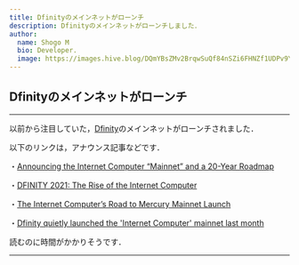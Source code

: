 ```yaml
---
title: Dfinityのメインネットがローンチ
description: Dfinityのメインネットがローンチしました．
author:
  name: Shogo M
  bio: Developer.
  image: https://images.hive.blog/DQmYBsZMv2BrqwSuQf84nSZi6FHNZf1UDPv9YzqTo7w5qjw/IMG_0435.JPG
---
```


## Dfinityのメインネットがローンチ

<author :author="author"></author>

---

以前から注目していた，[Dfinity](https://dfinity.org)のメインネットがローンチされました．

以下のリンクは，アナウンス記事などです．

・[Announcing the Internet Computer “Mainnet” and a 20-Year Roadmap](https://medium.com/dfinity/announcing-internet-computer-mainnet-and-a-20-year-roadmap-790e56cbe04a)

・[DFINITY 2021: The Rise of the Internet Computer](https://medium.com/dfinity/dfinity-2021-the-rise-of-the-internet-computer-16d0ee8bcedf)

・[The Internet Computer’s Road to Mercury Mainnet Launch](https://medium.com/dfinity/the-internet-computer-road-to-mercury-mainnet-launch-c54c1712788b)

・[Dfinity quietly launched the 'Internet Computer' mainnet last month](https://cointelegraph.com/news/dfinity-quietly-launched-the-internet-computer-mainnet-last-month)


読むのに時間がかかりそうです．

---
